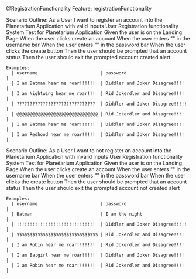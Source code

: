 @RegistrationFunctionality
Feature: registrationFunctionality

  Scenario Outline: As a User I want to register an account into the Planetarium Application with valid inputs
    User Registration functionality System Test for Planetarium Application
    Given the user is on the Landing Page
    When the user clicks create an account
    When the user enters "<username>" in the username bar
    When the user enters "<password>" in the password bar
    When the user clicks the create button
    Then the user should be prompted that an account status
    Then the user should exit the prompted account created alert

    Examples:
      | username                        | password                        |
      | I am Batman hear me roar!!!!!!  | Diddler and Joker Disagree!!!!  |
      | I am Nightwing hear me roar!!!  | Rid Jokerdler and Disagree!!!!  |
      | ??????????????????????????????  | Diddler and Joker Disagree!!!!! |
      | @@@@@@@@@@@@@@@@@@@@@@@@@@@@@@@ | Rid Jokerdler and Disagree!!!!  |
      | I am Batman hear me roar!!!!!!  | Diddler and Joker Disagree!!!!  |
      | I am Redhood hear me roar!!!!!  | Diddler and Joker Disagree!!!!  |


  Scenario Outline: As a User I want to not register an account into the Planetarium Application with invalid inputs
    User Registration functionality System Test for Planetarium Application
    Given the user is on the Landing Page
    When the user clicks create an account
    When the user enters "<username>" in the username bar
    When the user enters "<password>" in the password bar
    When the user clicks the create button
    Then the user should be prompted that an account status
    Then the user should exit the prompted account not created alert

    Examples:
      | username                        | password                        |
      | Batman                          | I am the night                  |
      | !!!!!!!!!!!!!!!!!!!!!!!!!!!!!!  | Diddler and Joker Disagree!!!!! |
      | $$$$$$$$$$$$$$$$$$$$$$$$$$$$$$$ | Rid Jokerdler and Disagree!!!!  |
      | I am Robin hear me roar!!!!!!!  | Rid Jokerdler and Disagree!!!!  |
      | I am Batgirl hear me roar!!!!!  | Diddler and Joker Disagree!!!!  |
      | I am Robin hear me roar!!!!!!!  | Rid Jokerdler and Disagree!!!!  |
